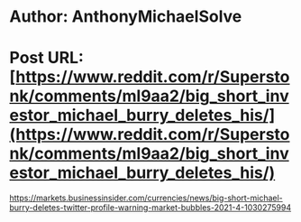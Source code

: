 # Author: AnthonyMichaelSolve
# Post URL: [https://www.reddit.com/r/Superstonk/comments/ml9aa2/big_short_investor_michael_burry_deletes_his/](https://www.reddit.com/r/Superstonk/comments/ml9aa2/big_short_investor_michael_burry_deletes_his/)


https://markets.businessinsider.com/currencies/news/big-short-michael-burry-deletes-twitter-profile-warning-market-bubbles-2021-4-1030275994